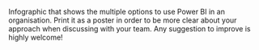 Infographic that shows the multiple options to use Power BI in an organisation.
Print it as a poster in order to be more clear about your approach when discussing with your team.
Any suggestion to improve is highly welcome!
